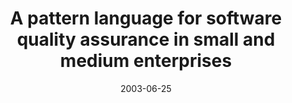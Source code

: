 ---
abstract: ''
authors:
- Armin Scherz
- Wolfgang Zuser
- Thomas Grechenig
date: '2003-06-25'
featured: false
links:
- name: Publik
  url: https://publik.tuwien.ac.at/showentry.php?ID=138181&lang=2
publication: 'Vortrag: European Conference on Pattern Languages of Programs, Irsee,
  Germany; 25.06.2003 - 29.06.2003; in: "Proceedings of Europlop 2003", (2003), ISBN:
  3-87940-788-6; S. 828 - 849'
publication_types:
- '1'
publishDate: '2003-06-25'
title: A pattern language for software quality assurance in small and medium enterprises
url_pdf: ''
---